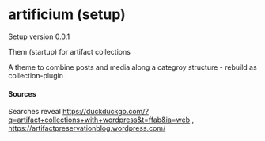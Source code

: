 # artificium (setup)

Setup version 0.0.1

Them (startup) for artifact collections

A theme to combine posts and media along a categroy structure - rebuild as collection-plugin


#### Sources

Searches reveal https://duckduckgo.com/?q=artifact+collections+with+wordpress&t=ffab&ia=web , https://artifactpreservationblog.wordpress.com/
